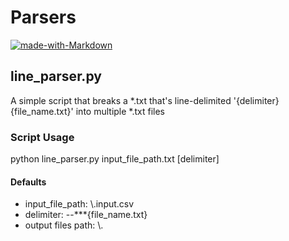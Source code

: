 # Parsers

[![made-with-Markdown](https://img.shields.io/badge/Made%20with-Python_3.7-1f425f.svg)](http://commonmark.org)

## line_parser.py

A simple script that breaks a *.txt that's line-delimited '{delimiter}{file_name.txt}' into multiple *.txt files

### Script Usage

python line_parser.py input_file_path.txt [delimiter]

#### Defaults

- input_file_path: \\.input.csv
- delimiter: --\*\*\*{file_name.txt}
- output files path: \\.